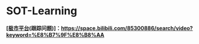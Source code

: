 # SOT-Learning






**[[极市平台](https://space.bilibili.com/85300886/)(跟踪问题)]：https://space.bilibili.com/85300886/search/video?keyword=%E8%B7%9F%E8%B8%AA**

